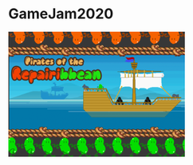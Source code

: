 # GameJam2020

![project poster](https://github.com/ArjenSimons/Global-Game-Jam-2020/blob/develop/Art/posterbeans.png?raw=true)
